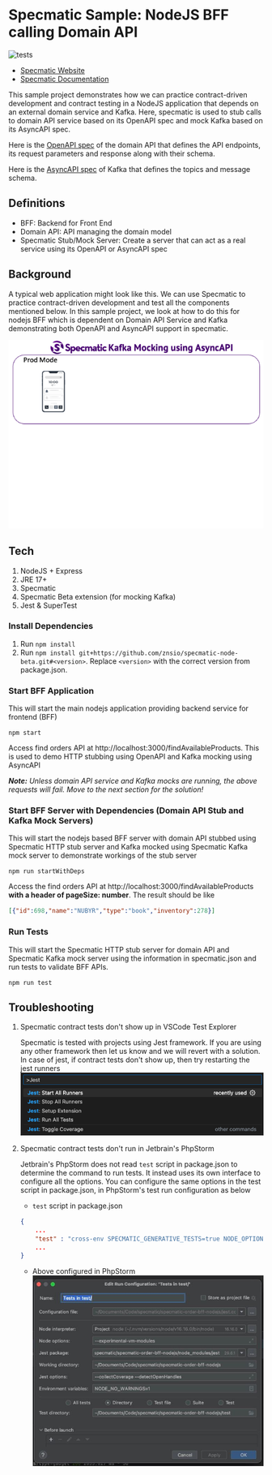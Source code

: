 # Specmatic Sample: NodeJS BFF calling Domain API
![tests](https://github.com/znsio/specmatic-order-backend-nodejs/actions/workflows/test.yml/badge.svg)

* [Specmatic Website](https://specmatic.in)
* [Specmatic Documentation](https://specmatic.in/documentation.html)

This sample project demonstrates how we can practice contract-driven development and contract testing in a NodeJS application that depends on an external domain service and Kafka. Here, specmatic is used to stub calls to domain API service based on its OpenAPI spec and mock Kafka based on its AsyncAPI spec.

Here is the [OpenAPI spec](https://github.com/znsio/specmatic-order-contracts/blob/main/in/specmatic/examples/store/api_order_v3.yaml) of the domain API that defines the API endpoints, its request parameters and response along with their schema.

Here is the [AsyncAPI spec](https://github.com/znsio/specmatic-order-contracts/blob/main/in/specmatic/examples/store/kafka.yaml) of Kafka that defines the topics and message schema.

## Definitions
* BFF: Backend for Front End
* Domain API: API managing the domain model
* Specmatic Stub/Mock Server: Create a server that can act as a real service using its OpenAPI or AsyncAPI spec

## Background
A typical web application might look like this. We can use Specmatic to practice contract-driven development and test all the components mentioned below. In this sample project, we look at how to do this for nodejs BFF which is dependent on Domain API Service and Kafka demonstrating both OpenAPI and AsyncAPI support in specmatic.

![HTML client talks to client API which talks to backend API and Kafka](assets/specmatic-kafka-mocking-architecture.gif)

## Tech
1. NodeJS + Express
2. JRE 17+
3. Specmatic
4. Specmatic Beta extension (for mocking Kafka)
5. Jest & SuperTest

### Install Dependencies
1. Run `npm install`
2. Run `npm install git+https://github.com/znsio/specmatic-node-beta.git#<version>`. Replace `<version>` with the correct version from package.json.

### Start BFF Application
This will start the main nodejs application providing backend service for frontend (BFF)
```shell
npm start
```
Access find orders API at http://localhost:3000/findAvailableProducts. This is used to demo HTTP stubbing using OpenAPI and Kafka mocking using AsyncAPI<br>

_**Note:** Unless domain API service and Kafka mocks are running, the above requests will fail. Move to the next section for the solution!_

### Start BFF Server with Dependencies (Domain API Stub and Kafka Mock Servers)
This will start the nodejs based BFF server with domain API stubbed using Specmatic HTTP stub server and Kafka mocked using Specmatic Kafka mock server to demonstrate workings of the stub server
```shell
npm run startWithDeps
```
Access the find orders API at http://localhost:3000/findAvailableProducts **with a header of pageSize: number**. The result should be like
```json
[{"id":698,"name":"NUBYR","type":"book","inventory":278}]
```

### Run Tests
This will start the Specmatic HTTP stub server for domain API and Specmatic Kafka mock server using the information in specmatic.json and run tests to validate BFF APIs.
```shell
npm run test
```

## Troubleshooting
1. Specmatic contract tests don't show up in VSCode Test Explorer
   
   Specmatic is tested with projects using Jest framework. If you are using any other framework then let us know and we will revert with a solution. In case of jest, if contract tests don't show up, then try restarting the jest runners
   ![VS Code - Jest Commands](assets/vscode-jest-commands.png)

2. Specmatic contract tests don't run in Jetbrain's PhpStorm

    Jetbrain's PhpStorm does not read `test` script in package.json to determine the command to run tests. It instead uses its own interface to configure all the options. You can configure the same options in the test script in package.json, in PhpStorm's test run configuration as below
    - `test` script in package.json
    ```json
    {
        ...
        "test" : "cross-env SPECMATIC_GENERATIVE_TESTS=true NODE_OPTIONS=--experimental-vm-modules NODE_NO_WARNINGS=1 node ./node_modules/jest/bin/jest.js --collectCoverage --detectOpenHandles"
        ...
    }
    ```
    - Above configured in PhpStorm
    ![PhpStorm Run Configuration](assets/phpstorm-run-configuration.jpg) <br>
